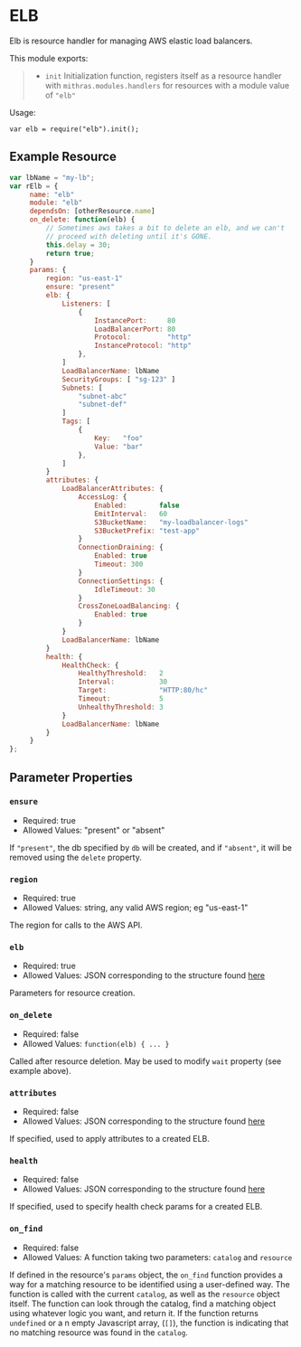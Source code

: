  
 
 # ELB
 
 Elb is resource handler for managing AWS elastic load balancers.
 
 This module exports:
 
 > * `init` Initialization function, registers itself as a resource
 >   handler with `mithras.modules.handlers` for resources with a
 >   module value of `"elb"`
 
 Usage:
 
 `var elb = require("elb").init();`
 
  ## Example Resource
 
 ```javascript
 var lbName = "my-lb";
 var rElb = {
      name: "elb"
      module: "elb"
      dependsOn: [otherResource.name]
      on_delete: function(elb) { 
          // Sometimes aws takes a bit to delete an elb, and we can't
          // proceed with deleting until it's GONE.
          this.delay = 30; 
          return true;
      }
      params: {
          region: "us-east-1"
          ensure: "present"
          elb: {
              Listeners: [
                  {
                      InstancePort:     80
                      LoadBalancerPort: 80
                      Protocol:         "http"
                      InstanceProtocol: "http"
                  },
              ]
              LoadBalancerName: lbName
              SecurityGroups: [ "sg-123" ]
              Subnets: [
                  "subnet-abc"
                  "subnet-def"
              ]
              Tags: [
                  {
                      Key:   "foo"
                      Value: "bar"
                  },
              ]
          }
          attributes: {
              LoadBalancerAttributes: {
                  AccessLog: {
                      Enabled:        false
                      EmitInterval:   60
                      S3BucketName:   "my-loadbalancer-logs"
                      S3BucketPrefix: "test-app"
                  }
                  ConnectionDraining: {
                      Enabled: true
                      Timeout: 300
                  }
                  ConnectionSettings: {
                      IdleTimeout: 30
                  }
                  CrossZoneLoadBalancing: {
                      Enabled: true
                  }
              }
              LoadBalancerName: lbName
          }
          health: {
              HealthCheck: {
                  HealthyThreshold:   2
                  Interval:           30
                  Target:             "HTTP:80/hc"
                  Timeout:            5
                  UnhealthyThreshold: 3
              }
              LoadBalancerName: lbName
          }
      }
 };
 ```
 
 ## Parameter Properties
 
 ### `ensure`

 * Required: true
 * Allowed Values: "present" or "absent"

 If `"present"`, the db specified by `db` will be created, and
 if `"absent"`, it will be removed using the `delete` property.
 
 ### `region`

 * Required: true
 * Allowed Values: string, any valid AWS region; eg "us-east-1"

 The region for calls to the AWS API.
 
 ### `elb`

 * Required: true
 * Allowed Values: JSON corresponding to the structure found [here](https://docs.aws.amazon.com/sdk-for-go/api/service/elb.html#type-CreateLoadBalanerInput)

 Parameters for resource creation.
 
 ### `on_delete`

 * Required: false
 * Allowed Values: `function(elb) { ... }`

 Called after resource deletion.  May be used to modify `wait`
 property (see example above).
 
 ### `attributes`

 * Required: false
 * Allowed Values: JSON corresponding to the structure found [here](https://docs.aws.amazon.com/sdk-for-go/api/service/elb.html#type-ModifyLoadBalancerAttributesInput)

 If specified, used to apply attributes to a created ELB.
 
 ### `health`

 * Required: false
 * Allowed Values: JSON corresponding to the structure found [here](https://docs.aws.amazon.com/sdk-for-go/api/service/elb.html#type-ConfigureHealthCheckInput)

 If specified, used to specify health check params for a created ELB.
 
 ### `on_find`

 * Required: false
 * Allowed Values: A function taking two parameters: `catalog` and `resource`

 If defined in the resource's `params` object, the `on_find`
 function provides a way for a matching resource to be identified
 using a user-defined way.  The function is called with the current
 `catalog`, as well as the `resource` object itself.  The function
 can look through the catalog, find a matching object using whatever
 logic you want, and return it.  If the function returns `undefined`
 or a n empty Javascript array, (`[]`), the function is indicating
 that no matching resource was found in the `catalog`.
 

